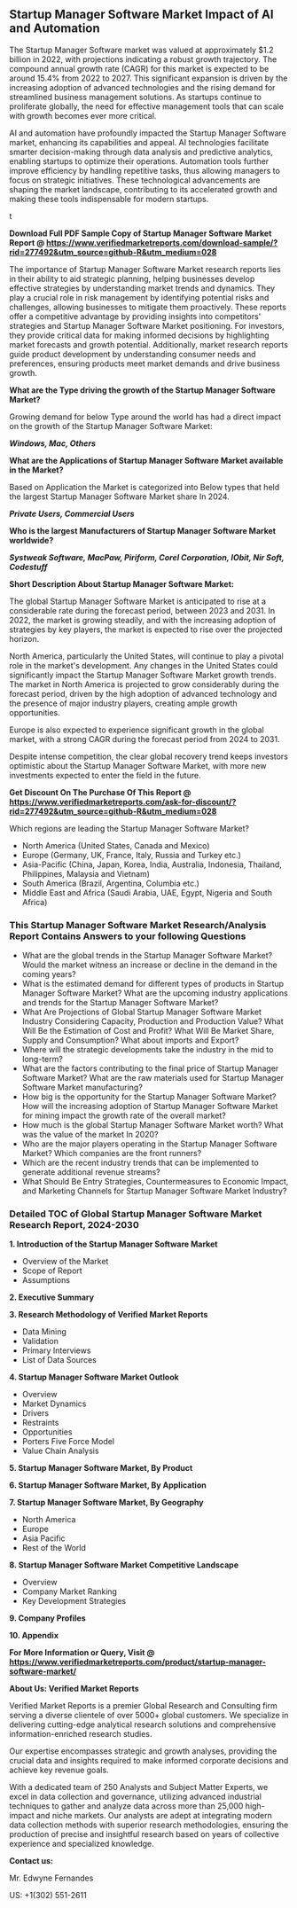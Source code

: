 <h2>Startup Manager Software Market Impact of AI and Automation</h2><p>The Startup Manager Software market was valued at approximately $1.2 billion in 2022, with projections indicating a robust growth trajectory. The compound annual growth rate (CAGR) for this market is expected to be around 15.4% from 2022 to 2027. This significant expansion is driven by the increasing adoption of advanced technologies and the rising demand for streamlined business management solutions. As startups continue to proliferate globally, the need for effective management tools that can scale with growth becomes ever more critical.</p><p>AI and automation have profoundly impacted the Startup Manager Software market, enhancing its capabilities and appeal. AI technologies facilitate smarter decision-making through data analysis and predictive analytics, enabling startups to optimize their operations. Automation tools further improve efficiency by handling repetitive tasks, thus allowing managers to focus on strategic initiatives. These technological advancements are shaping the market landscape, contributing to its accelerated growth and making these tools indispensable for modern startups.</p>t</p><p id="" class=""><strong>Download Full PDF Sample Copy of Startup Manager Software Market Report @ <a href="https://www.verifiedmarketreports.com/download-sample/?rid=277492&utm_source=github-R&utm_medium=028" target="_blank">https://www.verifiedmarketreports.com/download-sample/?rid=277492&utm_source=github-R&utm_medium=028</a></strong></p><p>The importance of&nbsp;Startup Manager Software Market research reports lies in their ability to aid strategic planning, helping businesses develop effective strategies by understanding market trends and dynamics. They play a crucial role in risk management by identifying potential risks and challenges, allowing businesses to mitigate them proactively. These reports offer a competitive advantage by providing insights into competitors' strategies and Startup Manager Software Market positioning. For investors, they provide critical data for making informed decisions by highlighting market forecasts and growth potential. Additionally, market research reports guide product development by understanding consumer needs and preferences, ensuring products meet market demands and drive business growth.</p><p><strong>What are the&nbsp;Type driving the growth of the Startup Manager Software Market?</strong></p><p id="" class="">Growing demand for below Type around the world has had a direct impact on the growth of the Startup Manager Software Market:</p><em><strong>Windows, Mac, Others</strong></em></p><strong>What are the&nbsp;Applications&nbsp;of Startup Manager Software Market available in the Market?</strong></p><p id="" class="">Based on Application the Market is categorized into Below types that held the largest Startup Manager Software Market share In 2024.</p><em><strong>Private Users, Commercial Users</strong></em></p><strong>Who is the largest Manufacturers of Startup Manager Software Market worldwide?</strong></p><p><em><strong>Systweak Software, MacPaw, Piriform, Corel Corporation, IObit, Nir Soft, Codestuff</strong></em></p><p id="" class=""><strong>Short Description About Startup Manager Software Market:</strong></p><p>The global Startup Manager Software Market is anticipated to rise at a considerable rate during the forecast period, between 2023 and 2031. In 2022, the market is growing steadily, and with the increasing adoption of strategies by key players, the market is expected to rise over the projected horizon.</p><p>North America, particularly the United States, will continue to play a pivotal role in the market's development. Any changes in the United States could significantly impact the Startup Manager Software Market growth trends. The market in North America is projected to grow considerably during the forecast period, driven by the high adoption of advanced technology and the presence of major industry players, creating ample growth opportunities.</p><p>Europe is also expected to experience significant growth in the global market, with a strong CAGR during the forecast period from 2024 to 2031.</p><p>Despite intense competition, the clear global recovery trend keeps investors optimistic about the Startup Manager Software Market, with more new investments expected to enter the field in the future.</p><p id="" class=""><strong>Get Discount On The Purchase Of This Report @ <a href="https://www.verifiedmarketreports.com/ask-for-discount/?rid=277492&utm_source=github-R&utm_medium=028" target="_blank">https://www.verifiedmarketreports.com/ask-for-discount/?rid=277492&utm_source=github-R&utm_medium=028</a></strong></p>Which regions are leading the Startup Manager Software Market?</p><ul><li>North America (United States, Canada and Mexico)</li><li>Europe (Germany, UK, France, Italy, Russia and Turkey etc.)</li><li>Asia-Pacific (China, Japan, Korea, India, Australia, Indonesia, Thailand, Philippines, Malaysia and Vietnam)</li><li>South America (Brazil, Argentina, Columbia etc.)</li><li>Middle East and Africa (Saudi Arabia, UAE, Egypt, Nigeria and South Africa)</li></ul><h3 id="" class="">This Startup Manager Software Market Research/Analysis Report Contains Answers to your following Questions</h3><ul><li>What are the global trends in the Startup Manager Software Market? Would the market witness an increase or decline in the demand in the coming years?</li><li>What is the estimated demand for different types of products in Startup Manager Software Market? What are the upcoming industry applications and trends for the Startup Manager Software Market?</li><li>What Are Projections of Global Startup Manager Software Market Industry Considering Capacity, Production and Production Value? What Will Be the Estimation of Cost and Profit? What Will Be Market Share, Supply and Consumption? What about imports and Export?</li><li>Where will the strategic developments take the industry in the mid to long-term?</li><li>What are the factors contributing to the final price of Startup Manager Software Market? What are the raw materials used for Startup Manager Software Market manufacturing?</li><li>How big is the opportunity for the Startup Manager Software Market? How will the increasing adoption of Startup Manager Software Market for mining impact the growth rate of the overall market?</li><li>How much is the global Startup Manager Software Market worth? What was the value of the market In 2020?</li><li>Who are the major players operating in the Startup Manager Software Market? Which companies are the front runners?</li><li>Which are the recent industry trends that can be implemented to generate additional revenue streams?</li><li>What Should Be Entry Strategies, Countermeasures to Economic Impact, and Marketing Channels for Startup Manager Software Market Industry?</li></ul><h3 id="" class="">Detailed TOC of Global Startup Manager Software Market Research Report, 2024-2030</h3><p id="" class=""><strong>1. Introduction of the Startup Manager Software Market</strong></p><ul><li>Overview of the Market</li><li>Scope of Report</li><li>Assumptions</li></ul><p id="" class=""><strong>2. Executive Summary</strong></p><p id="" class=""><strong>3. Research Methodology of Verified Market Reports</strong></p><ul><li>Data Mining</li><li>Validation</li><li>Primary Interviews</li><li>List of Data Sources</li></ul><p id="" class=""><strong>4. Startup Manager Software Market Outlook</strong></p><ul><li>Overview</li><li>Market Dynamics</li><li>Drivers</li><li>Restraints</li><li>Opportunities</li><li>Porters Five Force Model</li><li>Value Chain Analysis</li></ul><p id="" class=""><strong>5. Startup Manager Software Market, By Product</strong></p><p id="" class=""><strong>6. Startup Manager Software Market, By Application</strong></p><p id="" class=""><strong>7. Startup Manager Software Market, By Geography</strong></p><ul><li>North America</li><li>Europe</li><li>Asia Pacific</li><li>Rest of the World</li></ul><p id="" class=""><strong>8. Startup Manager Software Market Competitive Landscape</strong></p><ul><li>Overview</li><li>Company Market Ranking</li><li>Key Development Strategies</li></ul><p id="" class=""><strong>9. Company Profiles</strong></p><p id="" class=""><strong>10. Appendix</strong></p><p id="" class=""><strong>For More Information or Query, Visit @ <a href="https://www.verifiedmarketreports.com/product/startup-manager-software-market/" target="_blank">https://www.verifiedmarketreports.com/product/startup-manager-software-market/</a></strong></p><p id="" class=""><strong>About Us: Verified Market Reports</strong></p><p id="" class="">Verified Market Reports is a premier Global Research and Consulting firm serving a diverse clientele of over 5000+ global customers. We specialize in delivering cutting-edge analytical research solutions and comprehensive information-enriched research studies.</p><p id="" class="">Our expertise encompasses strategic and growth analyses, providing the crucial data and insights required to make informed corporate decisions and achieve key revenue goals.</p><p id="" class="">With a dedicated team of 250 Analysts and Subject Matter Experts, we excel in data collection and governance, utilizing advanced industrial techniques to gather and analyze data across more than 25,000 high-impact and niche markets. Our analysts are adept at integrating modern data collection methods with superior research methodologies, ensuring the production of precise and insightful research based on years of collective experience and specialized knowledge.</p><p id="" class=""><strong>Contact us:</strong></p><p id="" class="">Mr. Edwyne Fernandes</p><p id="" class="">US: +1(302) 551-2611</p>